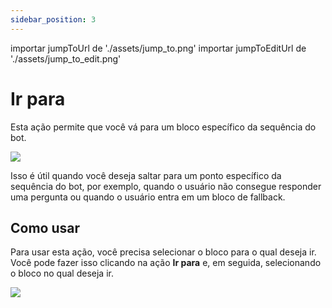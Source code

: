 ```yaml
---
sidebar_position: 3
---
```


importar jumpToUrl de './assets/jump_to.png'
importar jumpToEditUrl de './assets/jump_to_edit.png'

# Ir para

Esta ação permite que você vá para um bloco específico da sequência do bot.

<img src={jumpToUrl} width={180} />

Isso é útil quando você deseja saltar para um ponto específico da sequência do bot, por exemplo, quando o usuário não consegue responder uma pergunta ou quando o usuário entra em um bloco de fallback.

## Como usar

Para usar esta ação, você precisa selecionar o bloco para o qual deseja ir. Você pode fazer isso clicando na ação **Ir para** e, em seguida, selecionando o bloco no qual deseja ir.

<img src={jumpToEditUrl} width={500} />